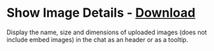 # Show Image Details - [Download](https://betterdiscord.net/ghdl?url=https://raw.githubusercontent.com/mwittrien/BetterDiscordAddons/master/Plugins/ShowImageDetails/ShowImageDetails.plugin.js)

Display the name, size and dimensions of uploaded images (does not include embed images) in the chat as an header or as a tooltip.
